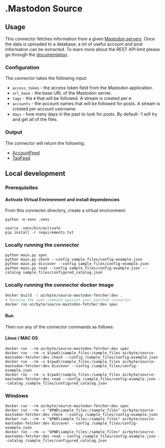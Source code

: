 # .Mastodon Source

## Usage

This connector fetches information from a given [Mastodon servers](https://joinmastodon.org/servers). Once the data is uploaded to a database, a lot of useful account and post information can be extracted. To learn more about the REST API limit please go through the [documentation](https://docs.joinmastodon.org/api/rate-limits/). 

### Configuration

The connector takes the following input:

- `access_token` - the access token field from the Mastodon application.
- `url_base` - the base URL of the Mastodon server.
- `tags` - the `#` that will be followed. A stream is created per `#`.
- `accounts` - the account names that will be followed for posts. A stream is created per account username.
- `days` - how many days in the past to look for posts. By default -1 will try and get all of the files.

### Output

The connector will return the following:

* [AccountFeed](./source_mastodon_fetcher/schemas/account_feed.json)
* [TagFeed](./source_mastodon_fetcher/schemas/tag_feed.json)

## Local development

### Prerequisites

#### Activate Virtual Environment and install dependencies

From this connector directory, create a virtual environment:

```
python -m venv .venv
```

```
source .venv/bin/activate
pip install -r requirements.txt
```

### Locally running the connector

```
python main.py spec
python main.py check --config sample_files/config-example.json
python main.py discover --config sample_files/config-example.json
python main.py read --config sample_files/config-example.json --catalog sample_files/configured_catalog.json
```

### Locally running the connector docker image

```bash
docker build -t airbyte/source-mastodon-fetcher:dev .
# Running the spec command against your patched connector
docker run airbyte/source-mastodon-fetcher:dev spec
```

#### Run

Then run any of the connector commands as follows:

#### Linux / MAC OS

```
docker run --rm airbyte/source-mastodon-fetcher:dev spec
docker run --rm -v $(pwd)/sample_files:/sample_files airbyte/source-mastodon-fetcher:dev check --config /sample_files/config-example.json
docker run --rm -v $(pwd)/sample_files:/sample_files airbyte/source-mastodon-fetcher:dev discover --config /sample_files/config-example.json
docker run --rm -v $(pwd)/sample_files:/sample_files airbyte/source-mastodon-fetcher:dev read --config /sample_files/config-example.json --catalog /sample_files/configured_catalog.json  
```

### Windows

```
docker run --rm airbyte/source-mastodon-fetcher:dev spec
docker run --rm -v "$PWD\sample_files:/sample_files" airbyte/source-mastodon-fetcher:dev check --config /sample_files/config-example.json
docker run --rm -v "$PWD\sample_files:/sample_files" airbyte/source-mastodon-fetcher:dev discover --config /sample_files/config-example.json
docker run --rm -v "$PWD\sample_files:/sample_files" airbyte/source-mastodon-fetcher:dev read --config /sample_files/config-example.json --catalog /sample_files/configured_catalog.json
```